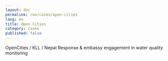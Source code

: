 ```yaml
---
layout: doc
permalink: /en/cases/open-cities
lang: en
title: Open Cities
category: cases
published: false
---
```


OpenCities / KLL / Nepal Response & embassy engagement in water quality monitoring
